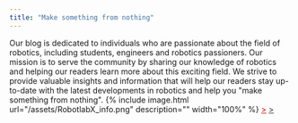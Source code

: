 ```yaml
---
title: "Make something from nothing"
---
```

Our blog is dedicated to individuals who are passionate about the field of robotics, including students, engineers and robotics passioners. Our mission is to serve the community by sharing our knowledge of robotics and helping our readers learn more about this exciting field. We strive to provide valuable insights and information that will help our readers stay up-to-date with the latest developments in robotics and help you "make something from nothing".
{% include image.html url="/assets/RobotlabX_info.png" description="" width="100%" %}
<a href="https://www.facebook.com/RobotLabX/" class="fa-brands fa-facebook-f fa-beat fa-xs" style="color: #204a87;"></a>
<a href="https://www.youtube.com/@RobotLabX" class="fa-brands fa-youtube fa-beat fa-xs" style="color: #cc0000;"></i>></a>
<a href="https://www.tiktok.com/@robotlabx.com" class="fa-brands fa-tiktok fa-beat fa-xs" style="color: #2e3436;"></i>></a>